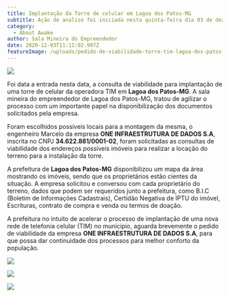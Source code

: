 ```yaml
---
title: Implantação da Torre de celular em Lagoa dos Patos-MG
subtitle: Ação de analise foi iniciada nesta quinta-feira dia 03 de dezembro de 2020
category:
  - About Awake
author: Sala Mineira do Empreendedor
date: 2020-12-03T11:11:02.997Z
featureImage: /uploads/pedido-de-viabilidade-torre-tim-lagoa-dos-patos-mg.jpg
---
```

![](blob:https://blog-salamineira.netlify.app/edac6d35-f480-4741-b321-e1163e11ea89)

Foi data a entrada nesta data, a consulta de viabilidade para implantação de uma torre de celular da operadora TIM em **Lagoa dos Patos-MG**. A sala mineira do empreendedor de Lagoa dos Patos-MG, tratou de agilizar o processo com um importante papel na disponibilização dos documentos solicitados pela empresa.

Foram escolhidos possíveis locais para a montagem da mesma, o engenheiro Marcelo da empresa **ONE INFRAESTRUTURA DE DADOS S.A**, inscrita no CNPJ **34.622.881/0001-02**, foram solicitadas as consultas de viabilidade dos endereços possíveis imóveis para realizar a locação do terreno para a instalação da torre.

A prefeitura de **Lagoa dos Patos-MG** disponibilizou um mapa da área mostrando os imóveis, sendo que os proprietários estão cientes da situação. A empresa solicitou e conversou com cada proprietário do terreno, dados que podem ser requeridos junto a prefeitura, como B.I.C (Boletim de Informações Cadastrais), Certidão Negativa de IPTU do imóvel, Escrituras, contrato de compra e venda ou termos de doação.

A prefeitura no intuito de acelerar o processo de implantação de uma nova rede de telefonia celular (TIM) no município, aguarda brevemente o pedido de viabilidade da empresa **ONE INFRAESTRUTURA DE DADOS S.A**, para que possa dar continuidade dos processos para melhor conforto da população.

![](https://blog-salamineira.netlify.app/img/pedido-de-viabilidade-lagoa-dos-patos-mg-parte-geraldo-eleuterio-rabelo.jpg)

![](https://blog-salamineira.netlify.app/img/pedido-de-viabilidade-lagoa-dos-patos-mg-willian-ricardo-maciel.jpg)

![](https://blog-salamineira.netlify.app/img/pedido-de-viabilidade-lagoa-dos-patos-mg-parte-geraldo-eleuterio-rabelo.jpg)